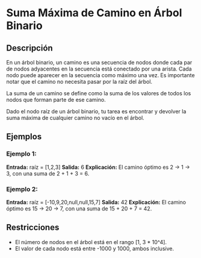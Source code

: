 # Suma Máxima de Camino en Árbol Binario

## Descripción

En un árbol binario, un camino es una secuencia de nodos donde cada par de nodos adyacentes en la secuencia está conectado por una arista. Cada nodo puede aparecer en la secuencia como máximo una vez. Es importante notar que el camino no necesita pasar por la raíz del árbol.

La suma de un camino se define como la suma de los valores de todos los nodos que forman parte de ese camino.

Dado el nodo raíz de un árbol binario, tu tarea es encontrar y devolver la suma máxima de cualquier camino no vacío en el árbol.

## Ejemplos

### Ejemplo 1:

**Entrada:** raíz = [1,2,3]
**Salida:** 6
**Explicación:** El camino óptimo es 2 -> 1 -> 3, con una suma de 2 + 1 + 3 = 6.

### Ejemplo 2:

**Entrada:** raíz = [-10,9,20,null,null,15,7]
**Salida:** 42
**Explicación:** El camino óptimo es 15 -> 20 -> 7, con una suma de 15 + 20 + 7 = 42.

## Restricciones

- El número de nodos en el árbol está en el rango [1, 3 * 10^4].
- El valor de cada nodo está entre -1000 y 1000, ambos inclusive.